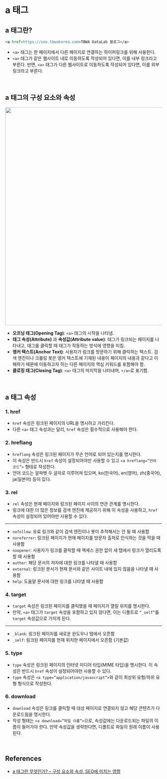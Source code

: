 # a 태그
## a 태그란?
```html
<a href=https://seo.tbwakorea.com>TBWA DataLab 블로그</a>
```
- `<a>` 태그는 한 페이지에서 다른 페이지로 연결하는 하이퍼링크를 위해 사용한다.
- `<a>` 태그가 같은 웹사이트 내로 이동하도록 작성되어 있다면, 이를 내부 링크라고 부른다. 반면, `<a>` 태그가 다른 웹사이트로 이동하도록 작성되어 있다면, 이를 외부 링크라고 부른다.

<br/>

## a 태그의 구성 요소와 속성
<img src="https://github.com/heereal/Frontend_Dev_Articles/assets/117061017/ea7d5cd4-ddfb-4f99-b317-d045a99a638b" width="700px">

- **오프닝 태그(Opening Tag)**: `<a>` 태그의 시작을 나타냄.
- **태그 속성(Attribute)** 과 **속성값(Attribute value)**: 태그가 링크되는 페이지를 나타내고, 태그를 클릭할 때 태그가 작동하는 방식에 영향을 미침.
- **앵커 텍스트(Anchor Text)**: 사용자가 링크를 방문하기 위해 클릭하는 텍스트. 검색 엔진이나 크롤링 봇은 앵커 텍스트에 기재된 내용이 페이지의 내용과 같다고 이해하기 때문에 이동하고자 하는 다른 페이지의 핵심 키워드를 포함해야 함.
- **클로징 태그(Closing Tag)**: `<a>` 태그의 마지막을 나타내며, `</a>`로 표기함.

<br/>

## a 태그 속성
### 1. href
- `href` 속성은 링크된 페이지의 URL을 명시하고 가리킨다.
- 다른 `<a>` 태그 속성과는 달리, `href` 속성은 필수적으로 사용해야 한다.

 ### 2. hreflang
- `hreflang` 속성은 링크된 페이지가 무슨 언어로 되어 있는지를 명시한다.
- 이 속성은 반드시 `href` 속성이 설정되어야만 사용할 수 있고 `<a hreflang=”언어 코드”>` 형태로 작성한다.
- 언어 코드는 알파벳 두 글자로 이루어져 있으며, ko(한국어), en(영어), zh(중국어), ja(일본어) 등이 있다.

### 3. rel
- `rel` 속성은 현재 페이지와 링크된 페이지 사이의 연관 관계를 명시한다.
- 링크에 대한 더 많은 정보를 검색 엔진에 제공하기 위해 이 속성을 사용하고, `href` 속성이 설정되어 있어야만 사용할 수 있다.

---

- `nofollow`: 유료 링크와 같이 검색 엔진이나 봇이 추적해서는 안 될 때 사용함
- `noreferrer`: 링크된 페이지가 현재 페이지를 방문자 출처로 인식하는 것을 막을 때 사용함
- `noopener`: 사용자가 링크를 클릭할 때 액세스 권한 없이 새 탭에서 링크가 열리도록 할 때 사용함
- `author`: 해당 문서의 저자에 대한 링크를 나타낼 때 사용함
- `external`: 링크된 문서가 현재 문서와 같은 사이트 내에 있지 않음을 나타낼 때 사용함
- `help`: 도움말 문서에 대한 링크를 나타낼 때 사용함

### 4. target
- `target` 속성은 링크된 페이지를 클릭했을 때 페이지가 열릴 위치를 명시한다.
- 만약, `<a>` 태그가 `target` 속성을 포함하고 있지 않다면, 이는 디폴트로 `“_self”`를 `target` 속성값으로 가지게 된다.

---

- `_blank`: 링크된 페이지를 새로운 윈도우나 탭에서 오픈함
- `_self`: 링크된 페이지를 현재 위치한 페이지에서 오픈함 (기본값)

### 5. type
- `type` 속성은 링크된 페이지의 인터넷 미디어 타입(MIME 타입)을 명시한다. 이 속성은 반드시 `href` 속성이 설정되어야만 사용할 수 있다.
- `type` 속성은 `<a type=”application/javascript”>`와 같이 최상위 유형/하위 유형 형식으로 작성한다.

### 6. download
- `download` 속성은 링크를 클릭할 때 대상 페이지로 연결되지 않고 해당 콘텐츠가 다운로드됨을 명시한다.
- 작성 형태는 `<a download=”파일 이름”>`으로, 속성값에는 다운로드되는 파일의 이름이 들어가야 한다. 만약 속성값을 생략한다면, 디폴트로 파일의 원래 이름이 사용된다.

<br/>

## References
- [a 태그란 무엇인가? – 구성 요소와 속성, SEO에 미치는 영향](https://seo.tbwakorea.com/blog/what-is-a-tag/?utm_source=oneoneone)
